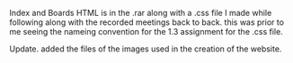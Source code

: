Index and Boards HTML is in the .rar along with a .css file I made while following along with the recorded meetings back to back. this was prior to me seeing the nameing convention for the 1.3 assignment for the .css file. 

 
 Update. added the files of the images used in the creation of the website.
 
